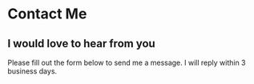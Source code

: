 # Contact Me
## I would love to hear from you

Please fill out the form below to send me a message. I will reply within 3 business days.